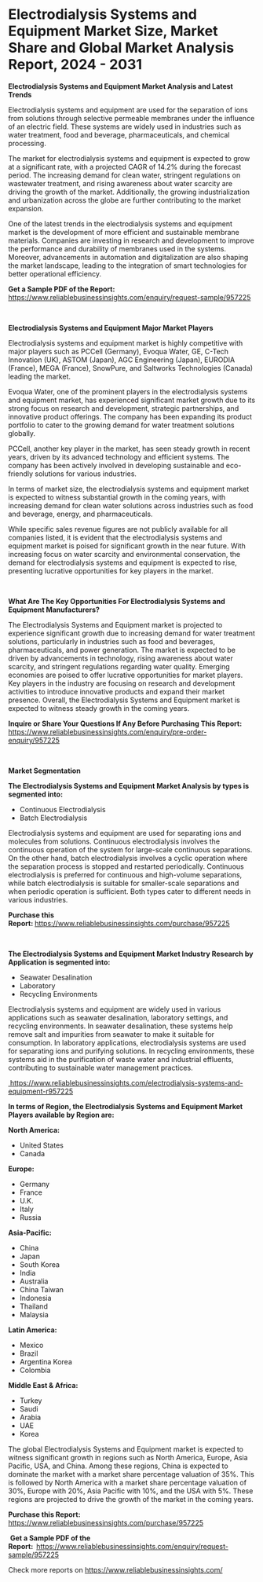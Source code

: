 <p><h1>Electrodialysis Systems and Equipment Market Size, Market Share and Global Market Analysis Report, 2024 - 2031</h1></p><p><strong>Electrodialysis Systems and Equipment Market Analysis and Latest Trends</strong></p>
<p><p>Electrodialysis systems and equipment are used for the separation of ions from solutions through selective permeable membranes under the influence of an electric field. These systems are widely used in industries such as water treatment, food and beverage, pharmaceuticals, and chemical processing.</p><p>The market for electrodialysis systems and equipment is expected to grow at a significant rate, with a projected CAGR of 14.2% during the forecast period. The increasing demand for clean water, stringent regulations on wastewater treatment, and rising awareness about water scarcity are driving the growth of the market. Additionally, the growing industrialization and urbanization across the globe are further contributing to the market expansion.</p><p>One of the latest trends in the electrodialysis systems and equipment market is the development of more efficient and sustainable membrane materials. Companies are investing in research and development to improve the performance and durability of membranes used in the systems. Moreover, advancements in automation and digitalization are also shaping the market landscape, leading to the integration of smart technologies for better operational efficiency.</p></p>
<p><strong>Get a Sample PDF of the Report:&nbsp;</strong> <a href="https://www.reliablebusinessinsights.com/enquiry/request-sample/957225">https://www.reliablebusinessinsights.com/enquiry/request-sample/957225</a></p>
<p>&nbsp;</p>
<p><strong>Electrodialysis Systems and Equipment Major Market Players</strong></p>
<p><p>Electrodialysis systems and equipment market is highly competitive with major players such as PCCell (Germany), Evoqua Water, GE, C-Tech Innovation (UK), ASTOM (Japan), AGC Engineering (Japan), EURODIA (France), MEGA (France), SnowPure, and Saltworks Technologies (Canada) leading the market.</p><p>Evoqua Water, one of the prominent players in the electrodialysis systems and equipment market, has experienced significant market growth due to its strong focus on research and development, strategic partnerships, and innovative product offerings. The company has been expanding its product portfolio to cater to the growing demand for water treatment solutions globally.</p><p>PCCell, another key player in the market, has seen steady growth in recent years, driven by its advanced technology and efficient systems. The company has been actively involved in developing sustainable and eco-friendly solutions for various industries.</p><p>In terms of market size, the electrodialysis systems and equipment market is expected to witness substantial growth in the coming years, with increasing demand for clean water solutions across industries such as food and beverage, energy, and pharmaceuticals.</p><p>While specific sales revenue figures are not publicly available for all companies listed, it is evident that the electrodialysis systems and equipment market is poised for significant growth in the near future. With increasing focus on water scarcity and environmental conservation, the demand for electrodialysis systems and equipment is expected to rise, presenting lucrative opportunities for key players in the market.</p></p>
<p>&nbsp;</p>
<p><strong>What Are The Key Opportunities For Electrodialysis Systems and Equipment Manufacturers?</strong></p>
<p><p>The Electrodialysis Systems and Equipment market is projected to experience significant growth due to increasing demand for water treatment solutions, particularly in industries such as food and beverages, pharmaceuticals, and power generation. The market is expected to be driven by advancements in technology, rising awareness about water scarcity, and stringent regulations regarding water quality. Emerging economies are poised to offer lucrative opportunities for market players. Key players in the industry are focusing on research and development activities to introduce innovative products and expand their market presence. Overall, the Electrodialysis Systems and Equipment market is expected to witness steady growth in the coming years.</p></p>
<p><strong>Inquire or Share Your Questions If Any Before Purchasing This Report:</strong> <a href="https://www.reliablebusinessinsights.com/enquiry/pre-order-enquiry/957225">https://www.reliablebusinessinsights.com/enquiry/pre-order-enquiry/957225</a></p>
<p>&nbsp;</p>
<p><strong>Market Segmentation</strong></p>
<p><strong>The Electrodialysis Systems and Equipment Market Analysis by types is segmented into:</strong></p>
<p><ul><li>Continuous Electrodialysis</li><li>Batch Electrodialysis</li></ul></p>
<p><p>Electrodialysis systems and equipment are used for separating ions and molecules from solutions. Continuous electrodialysis involves the continuous operation of the system for large-scale continuous separations. On the other hand, batch electrodialysis involves a cyclic operation where the separation process is stopped and restarted periodically. Continuous electrodialysis is preferred for continuous and high-volume separations, while batch electrodialysis is suitable for smaller-scale separations and when periodic operation is sufficient. Both types cater to different needs in various industries.</p></p>
<p><strong>Purchase this Report:&nbsp;</strong><a href="https://www.reliablebusinessinsights.com/purchase/957225">https://www.reliablebusinessinsights.com/purchase/957225</a></p>
<p>&nbsp;</p>
<p><strong>The Electrodialysis Systems and Equipment Market Industry Research by Application is segmented into:</strong></p>
<p><ul><li>Seawater Desalination</li><li>Laboratory</li><li>Recycling Environments</li></ul></p>
<p><p>Electrodialysis systems and equipment are widely used in various applications such as seawater desalination, laboratory settings, and recycling environments. In seawater desalination, these systems help remove salt and impurities from seawater to make it suitable for consumption. In laboratory applications, electrodialysis systems are used for separating ions and purifying solutions. In recycling environments, these systems aid in the purification of waste water and industrial effluents, contributing to sustainable water management practices.</p></p>
<p><a href="https://www.reliablebusinessinsights.com/electrodialysis-systems-and-equipment-r957225">&nbsp;https://www.reliablebusinessinsights.com/electrodialysis-systems-and-equipment-r957225</a></p>
<p><strong>In terms of Region, the Electrodialysis Systems and Equipment Market Players available by Region are:</strong></p>
<p>
    <p> <strong> North America: </strong>
        <ul>
            <li>United States</li>
            <li>Canada</li>
        </ul>
        </p> 
    <p> <strong> Europe: </strong>
        <ul>
            <li>Germany</li>
            <li>France</li>
            <li>U.K.</li>
            <li>Italy</li>
            <li>Russia</li>
        </ul>
        </p> 
    <p> <strong> Asia-Pacific: </strong>
        <ul>
            <li>China</li>
            <li>Japan</li>
            <li>South Korea</li>
            <li>India</li>
            <li>Australia</li>
            <li>China Taiwan</li>
            <li>Indonesia</li>
            <li>Thailand</li>
            <li>Malaysia</li>
        </ul>
        </p> 
    <p> <strong> Latin America: </strong>
        <ul>
            <li>Mexico</li>
            <li>Brazil</li>
            <li>Argentina Korea</li>
            <li>Colombia</li>
        </ul>
        </p> 
    <p> <strong> Middle East & Africa: </strong>
        <ul>
            <li>Turkey</li>
            <li>Saudi</li>
            <li>Arabia</li>
            <li>UAE</li>
            <li>Korea</li>
        </ul>
    </p>
    </p>
<p><p>The global Electrodialysis Systems and Equipment market is expected to witness significant growth in regions such as North America, Europe, Asia Pacific, USA, and China. Among these regions, China is expected to dominate the market with a market share percentage valuation of 35%. This is followed by North America with a market share percentage valuation of 30%, Europe with 20%, Asia Pacific with 10%, and the USA with 5%. These regions are projected to drive the growth of the market in the coming years.</p></p>
<p><strong>Purchase this Report: </strong><a href="https://www.reliablebusinessinsights.com/purchase/957225">https://www.reliablebusinessinsights.com/purchase/957225</a></p>
<p>&nbsp;<strong>Get a Sample PDF of the Report:&nbsp;&nbsp;</strong><a href="https://www.reliablebusinessinsights.com/enquiry/request-sample/957225">https://www.reliablebusinessinsights.com/enquiry/request-sample/957225</a></p>
<p><strong></strong></p>
<p>Check more reports on <a href="https://www.reliablebusinessinsights.com/">https://www.reliablebusinessinsights.com/</a></p>
